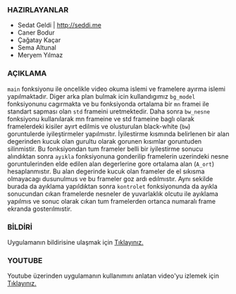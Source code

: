 ### HAZIRLAYANLAR

- Sedat Geldi | http://seddi.me
- Caner Bodur
- Çağatay Kaçar
- Sema Altunal
- Meryem Yılmaz

### AÇIKLAMA
`main` fonksiyonu ile oncelikle video okuma islemi ve framelere ayırma islemi
yapılmaktadır. Diger arka plan bulmak icin kullandıgımız `bg_model` fonksiyonunu
cagırmakta ve bu fonksiyonda ortalama bir `mn` framei ile standart sapması olan
`std` frameini uretmektedir. Daha sonra `bw_nesne` fonksiyonu kullanılarak mn
frameine ve std frameine baglı olarak framelerdeki kisiler ayırt edilmis ve
olusturulan black-white (`bw`) goruntulerde iyileştirmeler yapılmıstır.
İyilestirme kısmında belirlenen bir alan degerinden kucuk olan gurultu olarak
gorunen kısımlar goruntuden silinmistir. Bu fonksiyondan tum frameler belli bir
iyilestirme sonucu alındıktan sonra `ayıkla` fonksiyonuna gonderilip framelerin uzerindeki nesne goruntulerinden elde edilen alan degerlerine gore ortalama alan (`A_ort`) hesaplanmıstır. Bu alan degerinde kucuk olan frameler de el sıkısma olmayacagı dusunulmus ve bu frameler goz ardı edılmıstır. Aynı sekilde burada da ayıklama yapıldıktan sonra `kontrolet` fonksiyonunda da ayıkla sonucundan cıkan framelerde nesneler de yuvarlaklık olcutu ile ayıklama yapılmıs ve sonuc olarak cıkan tum framelerden ortanca numaralı frame ekranda gosterılmıstir.

### BİLDİRİ

Uygulamanın bildirisine ulaşmak için [Tıklayınız.](http://docs.google.com/a/bil.omu.edu.tr/file/d/0B6inE3EkDgNsZkV2aHlpMGllNFk/edit)

### YOUTUBE

Youtube üzerinden uygulamanın kullanımını anlatan video'yu izlemek için [Tıklayınız.](http://www.youtube.com/watch?v=AHEStKJzAaM)
